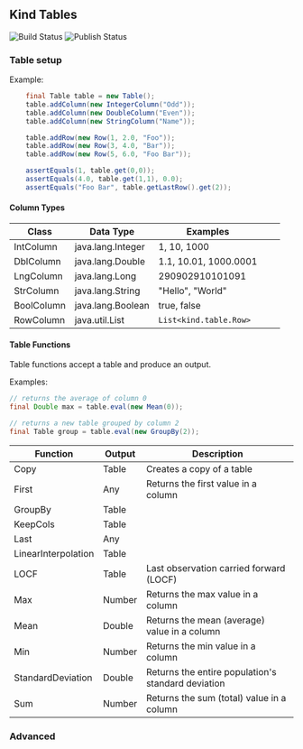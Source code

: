 ## Kind Tables
![Build Status](https://github.com/ekimeel/kind-table/workflows/Build/badge.svg?branch=main)
![Publish Status](https://github.com/ekimeel/kind-table/workflows/Publish/badge.svg?branch=main)

### Table setup


Example: 
```java
    final Table table = new Table();
    table.addColumn(new IntegerColumn("Odd"));
    table.addColumn(new DoubleColumn("Even"));
    table.addColumn(new StringColumn("Name"));

    table.addRow(new Row(1, 2.0, "Foo"));
    table.addRow(new Row(3, 4.0, "Bar"));
    table.addRow(new Row(5, 6.0, "Foo Bar"));

    assertEquals(1, table.get(0,0));
    assertEquals(4.0, table.get(1,1), 0.0);
    assertEquals("Foo Bar", table.getLastRow().get(2));

```

#### Column Types
| Class         | Data Type  | Examples|   |   |
|---------------|---|---|---|---|
| IntColumn |java.lang.Integer| 1, 10, 1000 |   |   |
| DblColumn  |java.lang.Double| 1.1, 10.01, 1000.0001 |   |   |
| LngColumn    |java.lang.Long| 290902910101091 |   |   |
| StrColumn  |java.lang.String| "Hello", "World"|   |   |
| BoolColumn |java.lang.Boolean| true, false|   |   |
| RowColumn     |java.util.List| ```List<kind.table.Row>``` |

#### Table Functions
Table functions accept a table and produce an output. 

Examples:
```java
// returns the average of column 0
final Double max = table.eval(new Mean(0));

// returns a new table grouped by column 2
final Table group = table.eval(new GroupBy(2));
```


| Function         | Output   | Description   |   
|---------------|---|---|
| Copy |Table |Creates a copy of a table|
| First |Any|Returns the first value in a column |   |
| GroupBy  |Table| |
| KeepCols    |Table|   | 
| Last  |Any|   |
| LinearInterpolation |Table|   |
| LOCF |Table|Last observation carried forward (LOCF)| 
| Max | Number | Returns the max value in a column |
| Mean | Double | Returns the mean (average) value in a column |
| Min | Number | Returns the min value in a column |
| StandardDeviation | Double | Returns the entire population's standard deviation |
| Sum | Number | Returns the sum (total) value in a column |

### Advanced
